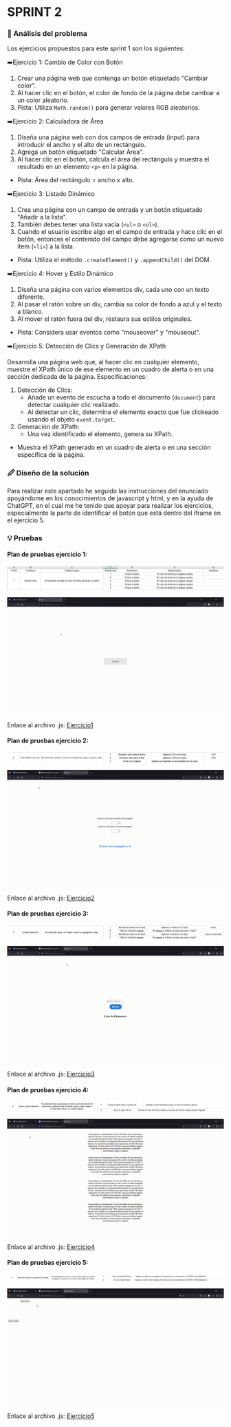 # SPRINT 2

### 🔎 Análisis del problema
Los ejercicios propuestos para este sprint 1 son los siguientes:

➡️Ejercicio 1: Cambio de Color con Botón
1. Crear una página web que contenga un botón etiquetado "Cambiar color".
2. Al hacer clic en el botón, el color de fondo de la página debe cambiar a un color aleatorio.
3. Pista: Utiliza `Math.random()` para generar valores RGB aleatorios.


➡️Ejercicio 2:  Calculadora de Área

1. Diseña una página web con dos campos de entrada (input) para introducir el ancho y el alto de un rectángulo.
2. Agrega un botón etiquetado "Calcular Área".
3. Al hacer clic en el botón, calcula el área del rectángulo y muestra el resultado en un elemento `<p>` en la página.
- Pista: Área del rectángulo = ancho x alto.


➡️Ejercicio 3: Listado Dinámico

1. Crea una página con un campo de entrada y un botón etiquetado "Añadir a la lista".
2. También debes tener una lista vacía (`<ul>` o `<ol>`).
3. Cuando el usuario escribe algo en el campo de entrada y hace clic en el botón, entonces el contenido del campo debe agregarse como un nuevo ítem (`<li>`) a la lista.
- Pista: Utiliza el método `.createElement()` y `.appendChild()` del DOM.


➡️Ejercicio 4: Hover y Estilo Dinámico

1. Diseña una página con varios elementos div, cada uno con un texto diferente.
2. Al pasar el ratón sobre un div, cambia su color de fondo a azul y el texto a blanco.
3. Al mover el ratón fuera del div, restaura sus estilos originales.
- Pista: Considera usar eventos como "mouseover" y "mouseout".


➡️Ejercicio 5: Detección de Clics y Generación de XPath

Desarrolla una página web que, al hacer clic en cualquier elemento, muestre el XPath único de ese elemento en un cuadro de alerta o en una sección dedicada de la página.
Especificaciones:
1. Detección de Clics:
   - Añade un evento de escucha a todo el documento (`document`) para detectar cualquier clic realizado.
   - Al detectar un clic, determina el elemento exacto que fue clickeado usando el objeto `event.target`.
2. Generación de XPath:
   - Una vez identificado el elemento, genera su XPath.
- Muestra el XPath generado en un cuadro de alerta o en una sección específica de la página.


### 🖉 Diseño de la solución
Para realizar este apartado he seguido las instrucciones del enunciado apoyándome en los conocimientos de javascript y html, y en la ayuda de ChatGPT, en el cual me he tenido que apoyar para realizar los ejercicios, especialmente la parte de identificar el botón que está dentro del iframe en el ejercicio 5.


### 💡 Pruebas
#### Plan de pruebas ejercicio 1:

![PlanPrueba1](./imgs/prueba1.jpg)

![Ejercicio1](./imgs/ejercicio1.gif)

Enlace al archivo .js: [Ejercicio1](./ejercicio1.js)

#### Plan de pruebas ejercicio 2:

![PlanPrueba2](./imgs/prueba2.jpg)

![Ejercicio2](./imgs/ejercicio2.gif)

Enlace al archivo .js: [Ejercicio2](./ejercicio2.js)

#### Plan de pruebas ejercicio 3:

![PlanPrueba3](./imgs/prueba3.jpg)

![Ejercicio3](./imgs/ejercicio3.gif)

Enlace al archivo .js: [Ejercicio3](./ejercicio3.js)

#### Plan de pruebas ejercicio 4:

![PlanPrueba4](./imgs/prueba4.jpg)

![Ejercicio4](./imgs/ejercicio4.gif)

Enlace al archivo .js: [Ejercicio4](./ejercicio4.js)

#### Plan de pruebas ejercicio 5:

![PlanPrueba5](./imgs/prueba5.jpg)

![Ejercicio5](./imgs/ejercicio5.gif)

Enlace al archivo .js: [Ejercicio5](./ejercicio5.js)